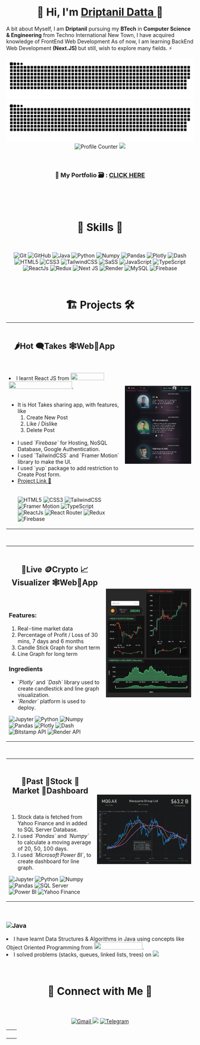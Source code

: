<h1 align="center" >
    👋 Hi, I'm
    <a href="https://driptanil.github.io/" target="_blank"> Driptanil Datta </a> 🤵
</h1>


<p>
    A bit about Myself, I am <b>Driptanil</b> pursuing my <b>BTech</b> in <b>Computer Science & Engineering</b> from Techno International New Town, I have acquired knowledge of FrontEnd Web Development As of now, I am learning BackEnd Web Development <b>(Next.JS) </b> but still, wish to explore many fields. ⚡
</p>
<div align="center">
<img src=https://raw.githubusercontent.com/driptanil/driptanil/output/github-contribution-grid-snake-dark.svg#gh-dark-mode-only) alt="github contribution grid snake">
 
<img src="https://raw.githubusercontent.com/driptanil/driptanil/output/github-contribution-grid-snake.svg#gh-light-mode-only" alt="github contribution grid snake progress">
</div>
<div align="center">
    <img src="https://komarev.com/ghpvc/?username=driptanil&label=Profile%20views&color=6805D3&style=flat" alt="Profile Counter">
    <a href="https://github.com/driptanil?tab=followers">
        <img src="https://img.shields.io/github/followers/driptanil.svg?style=social&label=Follow">
    </a>
    <br>
    <br>
</div>
<br>
<h3 align="center"> 🤵 My Portfolio 🗃️ : <a href="https://driptanil.github.io/Portfolio/">CLICK HERE</a></h3>
<br>
<br>


<br>
<h1 align="center">🔨 Skills 🤹</h1>
<br>
<div align="center">
    <p align="center">
        <img alt="Git" src="https://img.shields.io/badge/Git-dc3010?style=for-the-badge&logo=git&logoColor=white" />
        <img alt="GitHub" src="https://img.shields.io/badge/GitHub-100000?style=for-the-badge&logo=github&logoColor=white">
        <img alt="Java" src="https://img.shields.io/badge/Java-d57c00?style=for-the-badge&logo=openjdk&logoColor=white" />
        <img alt="Python" src="https://img.shields.io/badge/python-%2314354C.svg?style=for-the-badge&logo=python&logoColor=white"/>
        <img alt="Numpy" src="https://img.shields.io/badge/Numpy-777BB4?style=for-the-badge&logo=numpy&logoColor=white" />
        <img alt="Pandas" src="https://img.shields.io/badge/Pandas-2C2D72?style=for-the-badge&logo=pandas&logoColor=white" />
        <img alt="Plotly" src="https://img.shields.io/badge/Plotly-a61461?style=for-the-badge&logo=Tableau&logoColor=white">
        <img alt="Dash" src="https://img.shields.io/badge/Dash-2B283A?style=for-the-badge&logo=scrimba&logoColor=white">
        <img alt="HTML5" src="https://img.shields.io/badge/html5-%23E34F26.svg?&style=for-the-badge&logo=html5&logoColor=white" />
        <img alt="CSS3" src="https://img.shields.io/badge/css3-%231572B6.svg?&style=for-the-badge&logo=css3&logoColor=white" />
        <img alt="TailwindCSS" src="https://img.shields.io/badge/tailwindcss-2338B2.svg?style=for-the-badge&logo=tailwind-css&logoColor=white"/>
        <img alt="SaSS" src="https://img.shields.io/badge/SASS-ab0095.svg?style=for-the-badge&logo=SASS&logoColor=white"/>
        <img alt="JavaScript" src="https://img.shields.io/badge/javascript-%23323330.svg?&style=for-the-badge&logo=javascript&logoColor=%23F7DF1E" />
        <img alt="TypeScript" src="https://img.shields.io/badge/typescript-0067bb.svg?style=for-the-badge&logo=typescript&logoColor=white">
        <img alt="ReactJs" src="https://img.shields.io/badge/React-20232A?style=for-the-badge&logo=react&logoColor=61DAFB" />
        <img alt="Redux" src="https://img.shields.io/badge/redux-%23593d88.svg?style=for-the-badge&logo=redux&logoColor=white"/>
        <img alt="Next JS" src="https://img.shields.io/badge/Next-black?style=for-the-badge&logo=next.js&logoColor=white"/>
        <img alt="Render" src="https://img.shields.io/badge/Render-138384?style=for-the-badge&logo=LibreOffice&logoColor=white" >
        <img alt="MySQL" src="https://img.shields.io/badge/MySQL-00000F?style=for-the-badge&logo=mysql&logoColor=white" />
        <img alt="Firebase" src="https://img.shields.io/badge/firebase-ffca28?style=for-the-badge&logo=firebase&logoColor=black" />
    </p>
</div>


<br>
<h1 align="center">🏗️ Projects 🛠</h1>
<!-- REACT -->


<table>
    <tr>
        <td>
            <div>
                <br>
                <h2 align="center">🌶️Hot 🗨️Takes 🕸️Web📱App</h2>
                <br>
                <br>
                <li>I learnt React JS from
                    <a href="https://www.youtube.com/playlist?list=PLpPqplz6dKxW5ZfERUPoYTtNUNvrEebAR">
                    <img width="90" height="20"src="https://img.shields.io/badge/Pedro_Tech-FF0000?style=for-the-badge&logo=youtube&logoColor=white"></a>
                    <a href="https://www.udemy.com/course/react-redux/">
                    <img width="170" height="20"src="https://img.shields.io/badge/Modern_React_with_Redux-58287F?style=for-the-badge&logo=Udemy&logoColor=white"></a>.
                </li>
                <br>
                <ul>
                    <li> It is Hot Takes sharing app, with features, like
                        <ol>
                            <li> Create New Post
                            <li> Like / Dislike
                            <li> Delete Post
                        </ol>
                    </li>
                    <br>
                    <li>
                        I used <i>`Firebase`</i> for Hosting, NoSQL Database, Google Authentication.
                    </li>
                    <li>
                        I used `TailwindCSS` and `Framer Motion` library to make the UI.
                    </li>
                    <li>
                        I used `yup` package to add restriction to Create Post form.
                    </li>
                    <li>
                        <a href="https://social-hot-takes.web.app/">Project Link 🔗</a>
                    </li>
                    <br>
                    <br>
                    <div>
                        <img alt="HTML5" src="https://img.shields.io/badge/html5-%23E34F26.svg?&style=for-the-badge&logo=html5&logoColor=white" />
                        <img alt="CSS3" src="https://img.shields.io/badge/css3-%231572B6.svg?&style=for-the-badge&logo=css3&logoColor=white" />
                        <img alt="TailwindCSS" src="https://img.shields.io/badge/tailwindcss-%2338B2AC.svg?style=for-the-badge&logo=tailwind-css&logoColor=white"/>
                        <img alt="Framer Motion" src="https://img.shields.io/badge/Framer_Motion-black?style=for-the-badge&logo=framer&logoColor=blue" >
                        <img alt="TypeScript" src="https://img.shields.io/badge/typescript-%23007ACC.svg?style=for-the-badge&logo=typescript&logoColor=white">
                        <img alt="ReactJs" src="https://img.shields.io/badge/React-20232A?style=for-the-badge&logo=react&logoColor=61DAFB" />
                        <img alt="React Router" src="https://img.shields.io/badge/React_Router-CA4245?style=for-the-badge&logo=react-router&logoColor=white">
                        <img alt="Redux" src="https://img.shields.io/badge/redux-%23593d88.svg?style=for-the-badge&logo=redux&logoColor=white"/>
                        <img alt="Firebase" src="https://img.shields.io/badge/firebase-ffca28?style=for-the-badge&logo=firebase&logoColor=black" />
                    </div>
                </ul>
            </div>
        </td>
        <td>
            <img src="./image/react.png">
        </td>
    </tr>
</table>
<br>


<table>
    <tr>
        <td>
            <div>
                <br>
                <h2 align="center">🎥Live 🪙Crypto 📈Visualizer 🕸️Web📱App</h2>
                <br>
                <h3>Features:</h3>
                <ol>
                    <li>
                        Real-time market data
                    </li>
                    <li>
                        Percentage of Profit / Loss of 30 mins, 7 days and 6 months
                    </li>
                    <li>
                        Candle Stick Graph for short term
                    </li>
                    <li>
                        Line Graph for long term
                    </li>
                </ol>
                <h3>Ingredients</h3>
                <ul>
                    <li>
                        <i>`Plotly`</i> and <i>`Dash`</i> library used to create candlestick and line graph visualization.
                    </li>
                    <li>
                        <i>`Render`</i> platform is used to deploy.
                    </li>
                </ul>
                <p>
                    <img alt="Jupyter" src="https://img.shields.io/badge/Jupyter-c46200.svg?&style=for-the-badge&logo=Jupyter&logoColor=white" />
                    <img alt="Python" src="https://img.shields.io/badge/Python-3776AB?style=for-the-badge&logo=python&logoColor=white">
                    <img alt="Numpy" src="https://img.shields.io/badge/Numpy-777BB4?style=for-the-badge&logo=numpy&logoColor=white" />
                    <img alt="Pandas" src="https://img.shields.io/badge/Pandas-2C2D72?style=for-the-badge&logo=pandas&logoColor=white" />
                    <img alt="Plotly" src="https://img.shields.io/badge/Plotly-a61461?style=for-the-badge&logo=Tableau&logoColor=white">
                    <img alt="Dash" src="https://img.shields.io/badge/Dash-2B283A?style=for-the-badge&logo=scrimba&logoColor=white">
                    <img alt="Bitstamp API" src="https://img.shields.io/badge/Bitstamp API-158158?style=for-the-badge&logo=bootstrap&logoColor=white" >
                    <img alt="Render API" src="https://img.shields.io/badge/Render-138384?style=for-the-badge&logo=LibreOffice&logoColor=white" >
                </p>
            </div>
        </td>
        <td>
            <img src="./image/crypto.png">
        </td>
    </tr>
</table>
<br>


<table>
    <tr>
        <td>
            <div>
                <br>
                <h2 align="center">📜Past 💸Stock 💼Market 📔Dashboard</h2>
                <br>
                <ol>
                    <li>
                        Stock data is fetched from Yahoo Finance and in added to SQL Server Database.
                    </li>
                    <li>
                        I used <i>`Pandas`</i> and <i>`Numpy`</i> to calculate a moving average of 20, 50, 100 days.
                    </li>
                    <li>
                        I used <i>`Microsoft Power BI`</i>, to create dashboard for line graph.
                    </li>
                </ol>
                <p>
                    <img alt="Jupyter" src="https://img.shields.io/badge/Jupyter-c46200.svg?&style=for-the-badge&logo=Jupyter&logoColor=white" />
                    <img alt="Python" src="https://img.shields.io/badge/Python-3776AB?style=for-the-badge&logo=python&logoColor=white">
                    <img alt="Numpy" src="https://img.shields.io/badge/Numpy-777BB4?style=for-the-badge&logo=numpy&logoColor=white" />
                    <img alt="Pandas" src="https://img.shields.io/badge/Pandas-2C2D72?style=for-the-badge&logo=pandas&logoColor=white" />
                    <img alt="SQL Server" src="https://img.shields.io/badge/SQL_Server-CC2927?style=for-the-badge&logo=microsoft-sql-server&logoColor=white">
                    <img alt="Power BI" src="https://img.shields.io/badge/Power_BI-FEAA2D?style=for-the-badge&logo=deezer&logoColor=white">
                    <img alt="Yahoo Finance" src="https://img.shields.io/badge/Yahoo_FInance-543DE0?style=for-the-badge&logo=yahoo&logoColor=white" >
                </p>
            </div>
        </td>
        <td>
            <img src="./image/python.png">
        </td>
    </tr>
</table>
<br>
<!-- JAVA -->
<div>
    <h3>
        <img alt="Java" height="40" src="https://img.shields.io/badge/Java-ED8B00?style=for-the-badge&logo=java&logoColor=black" />
    </h3>
    <li>
        I have learnt Data Structures & Algorithms in Java using concepts like Object Oriented Programming from <a href="https://www.youtube.com/playlist?list=PLpPqplz6dKxW5ZfERUPoYTtNUNvrEebAR">
        <img width="130" height="20"src="https://img.shields.io/badge/Kunal_Kushwaha-FF0000?style=for-the-badge&logo=youtube&logoColor=white"></a>.
    </li>
    <li>
        I solved problems (stacks, queues, linked lists, trees) on <a href = "https://leetcode.com/driptanil/">
        <img  height="20" src="https://img.shields.io/badge/-LeetCode-FFA116?style=for-the-badge&logo=LeetCode&logoColor=black"></a>
    </li>
</div>
<br>
<!-- ![TypeScript](https://img.shields.io/badge/typescript-%23007ACC.svg?style=for-the-badge&logo=typescript&logoColor=white) -->


<br>


<h1 align="center">🔗 Connect with Me 🤝</h1>
<br>
<br>
<div align="center">
    <a href="mailto:driprecovery@gmail.com"><img  alt="Gmail" src="https://img.shields.io/badge/Gmail-D14836?style=for-the-badge&logo=gmail&logoColor=white" />
    <a href="https://twitter.com/DriptanilDatta" target="_blank"><img src="https://img.shields.io/badge/twitter-%2300acee.svg?&style=for-the-badge&logo=twitter&logoColor=white&alt=twitter" /></a>
    <a  href="https://t.me/driptanil"><img alt=" Telegram" src="https://img.shields.io/badge/Telegram-2CA5E0?style=for-the-badge&logo=telegram&logoColor=white"></a>
    <!-- <a  href="https://discord.com/users/758681549993541684"><img alt=" Discord" src="https://img.shields.io/badge/Discord-7289DA?style=for-the-badge&logo=discord&logoColor=white"> -->
    <!-- <a  href="" target="_blank"><img alt="LinkedIn" src="https://img.shields.io/badge/linkedin%20-%230077B5.svg?&style=for-the-badge&logo=linkedin&logoColor=white" /></a> -->
    </a>
</div>


<table>
    <tr>
        <td>
            <img src="https://github-readme-stats.vercel.app/api?username=driptanil&include_all_commits=true&count_private=true&show_icons=true&line_height=20&title_color=7A7ADB&icon_color=2234AE&text_color=D3D3D3&bg_color=0,000000,130F40" alt="" />
        </td>
        <td>
            <img src="https://github-readme-stats.vercel.app/api/top-langs?username=driptanil&show_icons=true&locale=en&layout=compact&title_color=7A7ADB&icon_color=2234AE&text_color=D3D3D3&bg_color=0,000000,130F40" alt="" />
        </td>
    </tr>
</table>


<div align="center">
    <p>
        <img align="center" src="https://github-readme-streak-stats.herokuapp.com/?user=driptanil&theme=dark" alt="" />
    </p>
</div>
